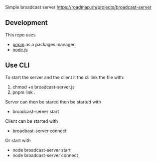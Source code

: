 Simple broadcast server
https://roadmap.sh/projects/broadcast-server

## Development

This repo uses

- [pnpm](https://pnpm.io) as a packages manager.
- [node.js](https://nodejs.org/en)

## Use CLI

To start the server and the client it the cli link the file with:

1. chmod +x broadcast-server.js
2. pnpm link .

Server can then be stared then be started with

- broadcast-server start

Client can be started with

- broadbast-server connect

Or start with

- node broadcast-server start
- node broadcast-server connect
